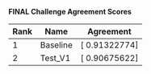 **FINAL Challenge Agreement Scores**



|Rank|Name|Agreement|
|----|-----|---|
|1|Baseline|[ 0.91322774]|
|2|Test_V1|[ 0.90675622]|
